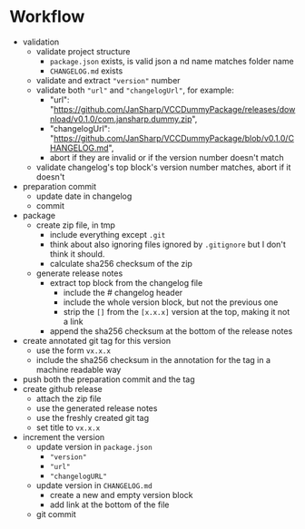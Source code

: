 
# Workflow

- validation
  - validate project structure
    - `package.json` exists, is valid json a nd name matches folder name
    - `CHANGELOG.md` exists
  - validate and extract `"version"` number
  - validate both `"url"` and `"changelogUrl"`, for example:
    - "url": "https://github.com/JanSharp/VCCDummyPackage/releases/download/v0.1.0/com.jansharp.dummy.zip",
    - "changelogUrl": "https://github.com/JanSharp/VCCDummyPackage/blob/v0.1.0/CHANGELOG.md",
    - abort if they are invalid or if the version number doesn't match
  - validate changelog's top block's version number matches, abort if it doesn't
- preparation commit
  - update date in changelog
  - commit
- package
  - create zip file, in tmp
    - include everything except `.git`
    - think about also ignoring files ignored by `.gitignore` but I don't think it should.
    - calculate sha256 checksum of the zip
  - generate release notes
    - extract top block from the changelog file
      - include the # changelog header
      - include the whole version block, but not the previous one
      - strip the `[]` from the `[x.x.x]` version at the top, making it not a link
    - append the sha256 checksum at the bottom of the release notes
- create annotated git tag for this version
  - use the form `vx.x.x`
  - include the sha256 checksum in the annotation for the tag in a machine readable way
- push both the preparation commit and the tag
- create github release
  - attach the zip file
  - use the generated release notes
  - use the freshly created git tag
  - set title to `vx.x.x`
- increment the version
  - update version in `package.json`
    - `"version"`
    - `"url"`
    - `"changelogURL"`
  - update version in `CHANGELOG.md`
    - create a new and empty version block
    - add link at the bottom of the file
  - git commit
